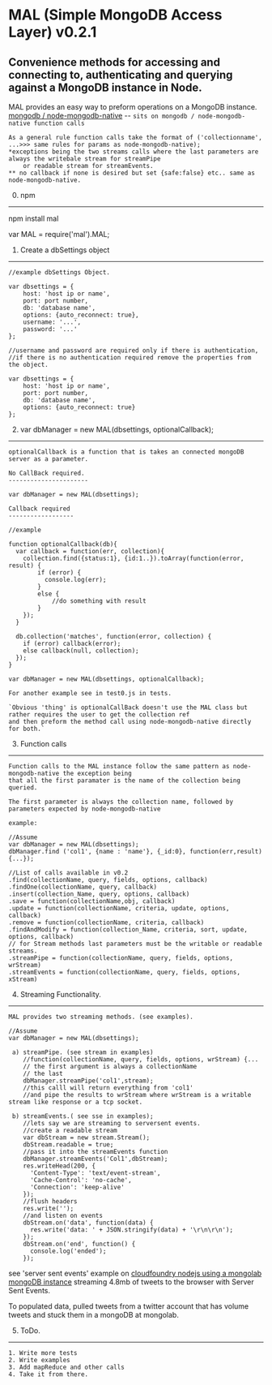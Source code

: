 MAL (Simple MongoDB Access Layer) v0.2.1
======================================


Convenience methods for accessing and connecting to, authenticating and querying against a MongoDB instance in Node.
--------------------------------------------------------------------------------------------

MAL provides an easy way to preform operations on a MongoDB instance.
[mongodb / node-mongodb-native](https://github.com/mongodb/node-mongodb-native) -- `sits on mongodb / node-mongodb-native function calls`

	As a general rule function calls take the format of ('collectionname', ...>>> same rules for params as node-mongodb-native);
	*exceptions being the two streams calls where the last parameters are always the writebale stream for streamPipe 
		or readable stream for streamEvents.
	** no callback if none is desired but set {safe:false} etc.. same as node-mongodb-native.

0. npm
--------------------------------
npm install mal

var MAL = require('mal').MAL;

1. Create a dbSettings object
--------------------------------
	//example dbSettings Object.

	var dbsettings = {
		host: 'host ip or name',
		port: port number,
		db: 'database name',
		options: {auto_reconnect: true},
		username: '...',
		password: '...'
	};

	//username and password are required only if there is authentication, 
	//if there is no authentication required remove the properties from the object.

	var dbsettings = {
		host: 'host ip or name',
		port: port number,
		db: 'database name',
		options: {auto_reconnect: true}
	};

2. var dbManager = new MAL(dbsettings, optionalCallback);
----------------------------------------------------------------
	optionalCallback is a function that is takes an connected mongoDB server as a parameter.

	No CallBack required.
	----------------------

	var dbManager = new MAL(dbsettings);

	Callback required
	------------------

	//example

	function optionalCallback(db){
	  var callback = function(err, collection){
		collection.find({status:1}, {id:1..}).toArray(function(error, result) {
			if (error) {
			  console.log(err); 
			}
			else {
				//do something with result
			}
		});
	  }

	  db.collection('matches', function(error, collection) {
		if (error) callback(error);
		else callback(null, collection);
	  });
	}

	var dbManager = new MAL(dbsettings, optionalCallback);

	For another example see in test0.js in tests.

	`Obvious 'thing' is optionalCallBack doesn't use the MAL class but rather requires the user to get the collection ref 
	and then preform the method call using node-mongodb-native directly for both.`

3. Function calls
--------------------------------

	Function calls to the MAL instance follow the same pattern as node-mongodb-native the exception being 
	that all the first paramater is the name of the collection being queried.

	The first parameter is always the collection name, followed by parameters expected by node-mongodb-native

	example:
	
	//Assume
	var dbManager = new MAL(dbsettings);
	dbManager.find ('col1', {name : 'name'}, {_id:0}, function(err,result){...}); 
	
	//List of calls available in v0.2
	.find(collectionName, query, fields, options, callback)
	.findOne(collectionName, query, callback) 	
	.insert(collection_Name, query, options, callback) 
	.save = function(collectionName,obj, callback)
	.update = function(collectionName, criteria, update, options, callback) 
	.remove = function(collectionName, criteria, callback)
	.findAndModify = function(collection_Name, criteria, sort, update, options, callback)
	// for Stream methods last parameters must be the writable or readable streams.
	.streamPipe = function(collectionName, query, fields, options, wrStream)
	.streamEvents = function(collectionName, query, fields, options, xStream)

4. Streaming Functionality.
--------------------------------
	
	MAL provides two streaming methods. (see examples).
	
	//Assume
	var dbManager = new MAL(dbsettings);

	 a) streamPipe. (see stream in examples)
	 	//function(collectionName, query, fields, options, wrStream) {...
		// the first argument is always a collectionName
		// the last
	 	dbManager.streamPipe('col1',stream);
		//this calll will return everything from 'col1' 
		//and pipe the results to wrStream where wrStream is a writable stream like response or a tcp socket.

	 b) streamEvents.( see sse in examples);
	 	//lets say we are streaming to serversent events.
		//create a readable stream
		var dbStream = new stream.Stream();
		dbStream.readable = true;
		//pass it into the streamEvents function
		dbManager.streamEvents('Col1',dbStream);
		res.writeHead(200, {
		  'Content-Type': 'text/event-stream',
		  'Cache-Control': 'no-cache',
		  'Connection': 'keep-alive'
		});
		//flush headers
		res.write('');
		//and listen on events
		dbStream.on('data', function(data) {
		  res.write('data: ' + JSON.stringify(data) + '\r\n\r\n');
		});
		dbStream.on('end', function() {
		  console.log('ended');
		});

see 'server sent events' example on [cloudfoundry nodejs using a mongolab mongoDB instance](http://mongodbstreamdemo.cloudfoundry.com/)
streaming 4.8mb of tweets to the browser with Server Sent Events.

To populated data, pulled tweets from a twitter account that has volume tweets and stuck them in a mongoDB at mongolab.

5. ToDo.
--------------------------------

	1. Write more tests
	2. Write examples
	3. Add mapReduce and other calls
	4. Take it from there.
